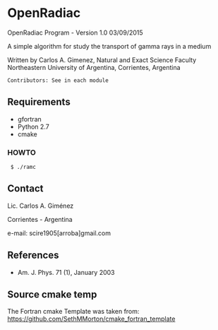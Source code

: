 # OpenRadiac #

OpenRadiac Program - Version 1.0 03/09/2015

A simple algorithm for study the transport of gamma rays in a medium
   
Written by Carlos A. Gimenez, Natural and Exact Science Faculty
                              Northeastern University of Argentina,
                              Corrientes, Argentina
   
    Contributors: See in each module
   
## Requirements ##

- gfortran
- Python 2.7
- cmake

### HOWTO ###

     $ ./ramc

## Contact ##

Lic. Carlos A. Giménez

Corrientes - Argentina

e-mail: scire1905[arroba]gmail.com

## References ##

- Am. J. Phys. 71 (1), January 2003

## Source cmake temp ##

The Fortran cmake Template was taken from: https://github.com/SethMMorton/cmake_fortran_template
